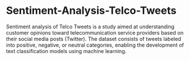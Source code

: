# Sentiment-Analysis-Telco-Tweets
Sentiment analysis of Telco Tweets is a study aimed at understanding customer opinions toward telecommunication service providers based on their social media posts (Twitter). The dataset consists of tweets labeled into positive, negative, or neutral categories, enabling the development of text classification models using machine learning.
